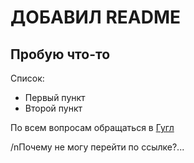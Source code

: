 # ДОБАВИЛ README 
## Пробую что-то

Список:
* Первый пункт
* Второй пункт

По всем вопросам обращаться в [Гугл](http://www.google.com)

/nПочему не могу перейти по ссылке?...
